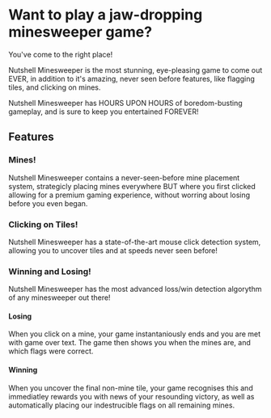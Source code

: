 <h1>Want to play a jaw-dropping minesweeper game?</h1>

You've come to the right place!

Nutshell Minesweeper is the most stunning, eye-pleasing game to come out EVER, in addition to it's amazing, never seen before features, like flagging tiles, and clicking on mines.

Nutshell Minesweeper has HOURS UPON HOURS of boredom-busting gameplay, and is sure to keep you entertained FOREVER!

<h2>Features</h2>

<h3>Mines!</h3>

Nutshell Minesweeper contains a never-seen-before mine placement system, strategicly placing mines everywhere BUT where you first clicked allowing for a premium gaming experience, without worring about losing before you even began.

<h3>Clicking on Tiles!</h3>

Nutshell Minesweeper has a state-of-the-art mouse click detection system, allowing you to uncover tiles and  at speeds never seen before!

<h3></h3>

<h3>Winning and Losing!</h3>

Nutshell Minesweeper has the most advanced loss/win detection algorythm of any minesweeper out there!

<h4>Losing</h4>

When you click on a mine, your game instantaniously ends and you are met with game over text. The game then shows you when the mines are, and which flags were correct.

<h4>Winning</h4>

When you uncover the final non-mine tile, your game recognises this and immediatley rewards you with news of your resounding victory, as well as automatically placing our indestrucible flags on all remaining mines.

